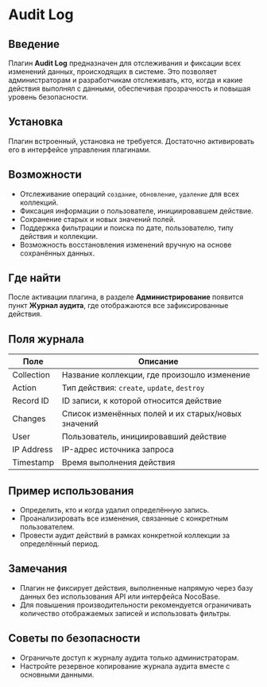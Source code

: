 # Audit Log

<PluginInfo name="audit-log"></PluginInfo>

## Введение

Плагин **Audit Log** предназначен для отслеживания и фиксации всех изменений данных, происходящих в системе. Это позволяет администраторам и разработчикам отслеживать, кто, когда и какие действия выполнял с данными, обеспечивая прозрачность и повышая уровень безопасности.

## Установка

Плагин встроенный, установка не требуется. Достаточно активировать его в интерфейсе управления плагинами.

## Возможности

- Отслеживание операций `создание`, `обновление`, `удаление` для всех коллекций.
- Фиксация информации о пользователе, инициировавшем действие.
- Сохранение старых и новых значений полей.
- Поддержка фильтрации и поиска по дате, пользователю, типу действия и коллекции.
- Возможность восстановления изменений вручную на основе сохранённых данных.

## Где найти

После активации плагина, в разделе **Администрирование** появится пункт **Журнал аудита**, где отображаются все зафиксированные действия.

## Поля журнала

| Поле           | Описание |
|----------------|----------|
| Collection     | Название коллекции, где произошло изменение |
| Action         | Тип действия: `create`, `update`, `destroy` |
| Record ID      | ID записи, к которой относится действие |
| Changes        | Список изменённых полей и их старых/новых значений |
| User           | Пользователь, инициировавший действие |
| IP Address     | IP-адрес источника запроса |
| Timestamp      | Время выполнения действия |

## Пример использования

- Определить, кто и когда удалил определённую запись.
- Проанализировать все изменения, связанные с конкретным пользователем.
- Провести аудит действий в рамках конкретной коллекции за определённый период.

## Замечания

- Плагин не фиксирует действия, выполненные напрямую через базу данных без использования API или интерфейса NocoBase.
- Для повышения производительности рекомендуется ограничивать количество отображаемых записей и использовать фильтры.

## Советы по безопасности

- Ограничьте доступ к журналу аудита только администраторам.
- Настройте резервное копирование журнала аудита вместе с основными данными.



